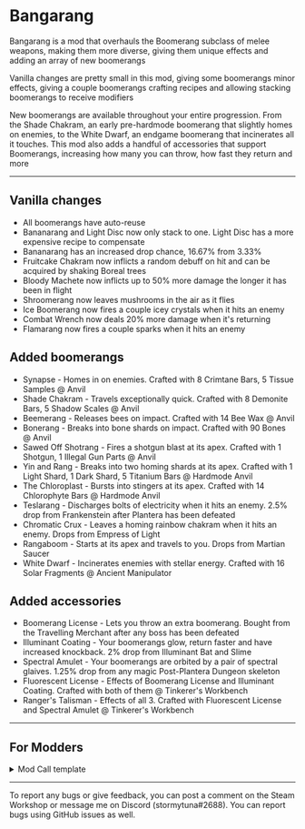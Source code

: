 # Bangarang

Bangarang is a mod that overhauls the Boomerang subclass of melee weapons, making them more diverse, giving them unique effects and adding an array of new boomerangs

Vanilla changes are pretty small in this mod, giving some boomerangs minor effects, giving a couple boomerangs crafting recipes and allowing stacking boomerangs to receive modifiers

New boomerangs are available throughout your entire progression. From the Shade Chakram, an early pre-hardmode boomerang that slightly homes on enemies, to the White Dwarf, an endgame boomerang that incinerates all it touches. This mod also adds a handful of accessories that support Boomerangs, increasing how many you can throw, how fast they return and more

***

## **Vanilla changes**

* All boomerangs have auto-reuse
* Bananarang and Light Disc now only stack to one. Light Disc has a more expensive recipe to compensate
* Bananarang has an increased drop chance, 16.67% from 3.33%
* Fruitcake Chakram now inflicts a random debuff on hit and can be acquired by shaking Boreal trees
* Bloody Machete now inflicts up to 50% more damage the longer it has been in flight
* Shroomerang now leaves mushrooms in the air as it flies
* Ice Boomerang now fires a couple icey crystals when it hits an enemy
* Combat Wrench now deals 20% more damage when it's returning
* Flamarang now fires a couple sparks when it hits an enemy

## **Added boomerangs**

* Synapse - Homes in on enemies. Crafted with 8 Crimtane Bars, 5 Tissue Samples @ Anvil
* Shade Chakram - Travels exceptionally quick. Crafted with 8 Demonite Bars, 5 Shadow Scales @ Anvil
* Beemerang - Releases bees on impact. Crafted with 14 Bee Wax @ Anvil
* Bonerang - Breaks into bone shards on impact. Crafted with 90 Bones @ Anvil
* Sawed Off Shotrang - Fires a shotgun blast at its apex. Crafted with 1 Shotgun, 1 Illegal Gun Parts @ Anvil
* Yin and Rang - Breaks into two homing shards at its apex. Crafted with 1 Light Shard, 1 Dark Shard, 5 Titanium Bars @ Hardmode Anvil
* The Chloroplast - Bursts into stingers at its apex. Crafted with 14 Chlorophyte Bars @ Hardmode Anvil
* Teslarang - Discharges bolts of electricity when it hits an enemy. 2.5% drop from Frankenstein after Plantera has been defeated
* Chromatic Crux - Leaves a homing rainbow chakram when it hits an enemy. Drops from Empress of Light
* Rangaboom - Starts at its apex and travels to you. Drops from Martian Saucer
* White Dwarf - Incinerates enemies with stellar energy. Crafted with 16 Solar Fragments @ Ancient Manipulator

## **Added accessories**

* Boomerang License - Lets you throw an extra boomerang. Bought from the Travelling Merchant after any boss has been defeated
* Illuminant Coating - Your boomerangs glow, return faster and have increased knockback. 2% drop from Illuminant Bat and Slime
* Spectral Amulet - Your boomerangs are orbited by a pair of spectral glaives. 1.25% drop from any magic Post-Plantera Dungeon skeleton
* Fluorescent License - Effects of Boomerang License and Illuminant Coating. Crafted with both of them @ Tinkerer's Workbench
* Ranger's Talisman - Effects of all 3. Crafted with Fluorescent License and Spectral Amulet @ Tinkerer's Workbench

***

## **For Modders**

<details>
<summary>Mod Call template</summary>
<br>


        public override void PostSetupContent() {
            if (ModLoader.TryGetMod("Bangarang", out Mod bangarang)) {
                bangarang.Call(arg1, arg2, arg3, arg4)
                // arg1 should be an int equal to the item type
                // arg2 can be an int equal to the projectile type
                // arg2 can also be an int[] of all the projectile types that item shoots
                // arg3 should be an int equal to the number of boomerangs you can have out at once
                    // -1 is explicitly infinite boomerangs
                    // -2 is explicitly no extra boomerangs from this mods accessories
                // arg4 can be a Func<Player, Item, bool>, ie a function that takes a Player and Item as parameters and returns a bool
                    // If your boomerang is prevented from shooting based on anything except count you will want to use this
                    // This is also called if arg3 is -1 or -2
                // arg4 can also be null if you don't need to add this sort of extra functionality
                    // However it's important to actually pass in null here, not doing so results in an index out of range exception 
            }
        }



</details>

***

To report any bugs or give feedback, you can post a comment on the Steam Workshop or message me on Discord (stormytuna#2688). You can report bugs using GitHub issues as well.